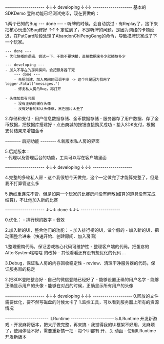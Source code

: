 -------------------- ↓↓↓ developing ↓↓↓ -------------------- 
基本的SDKDemo 登陆功能已经测试完毕，现在要做的：

1.两个已知的Bug
    --- done ---
    - 听牌的时候，会自动跳过
        - 有Replay了，接下来把核心玩法的Bug修好
        ↑↑↑ 定位到了，不是听牌的问题，是因为网络的卡顿延迟，在PutCard阶段处理了AbandonChiPengGang的命令，导致摸牌玩家成了下一个玩家。

    --- done ---
    - 优化快播的逻辑，尝试一下，干脆不要快播，直接数据来多少就播放多少

    --- developing ---
    - 加入不存在的房间房间，会把服务器干死
        --- done ---
        - 先把创建、加入房间的回调干掉 -> 这个只是因为我用了 logger.Fatal("messages.")
        - 修复私人房的Bug，再打开

    - 头像加载有问题
        - 没有正确的缓存头像
        - 没有好看的默认头像框，黑色图片太丑了

2.存储和支付
    - 用户信息数据存储、金币数据存储
        - 服务器存了用户数据、存了金币数据，把数据库搭建好
        - 点击商城的按钮直接购买成功
        - 接入SDK支付，根据支付结果来增加金币

-------- 后期功能 -------- 
4.新版本私人房的界面

5.后期版本：   
    - 代理以及管理后台的功能，工具可以写在客户端里面

-------------------- ↓↓↓ developing ↓↓↓ -------------------- 

4.完整的多轮私人房
    - 这个我很想今天做完，这个一定做完了才能算完整了，但是我不打算管这么多

5.断线重连先不管，但是如果一个玩家的比赛房间没有解散(结算的道具没有完成结算)，不让他加入新的比赛

-------------------- ↓↓↓ done ↓↓↓ -------------------- 

0.优化：
    - 排行榜的数字
    - 音效

2.加入新的UI，整合他们的功能：
    - 加入排行榜的UI，做个假的
    - 加入新的UI，把动画整合进来（快速开始、创建房间、加入房间）

1.整理重构代码，保证游戏核心代码可维护性
    - 整理客户端的代码，把蛋疼的 AfterSystem啥啥啥 的改掉
    - 其他看看还有没有想优化的代码 ...

3.Debug，保证私人房的内存回收稳定性
    - review、清理干净服务器的代码，保证服务器的稳定

2.把SDK登陆整合好
    - 自己的微信登陆已经好了
    - 能够设置正确的用户名字
    - 能够正确显示用户的头像
    - 能够在对战的时候，正确显示所有用户的头像

-------------------- ↓↓↓ developing ↓↓↓ -------------------- 
0.回放的文件需要优化，要不然写磁盘的时候太卡了
1.监控工具，可以看到服务器上所有的资源情况



---------------------- ILRuntime ---------------------- 
5.ILRuntime 开发新游戏
    - 开发麻将版本，把大厅做完整，再来搞
    - 我觉得我的UI框架不好用，太麻烦了，使用体验不好，需要重新搞一把
        - 每个UI都有 开、关 动画
    - 使用ILRuntime开发新版本

